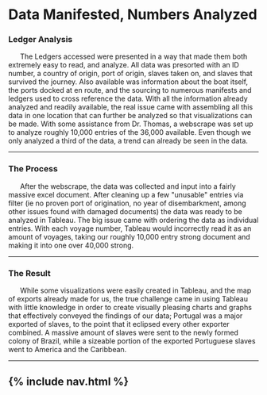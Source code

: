 # Data Manifested, Numbers Analyzed

### Ledger Analysis
&nbsp;&nbsp;&nbsp;&nbsp;&nbsp;&nbsp;The Ledgers accessed were presented in a way that made them both extremely easy to read, and analyze. All data was presorted with an ID number, a country of origin, port of origin, slaves taken on, and slaves that survived the journey. Also available was information about the boat itself, the ports docked at en route, and the sourcing to numerous manifests and ledgers used to cross reference the data.  With all the information already analyzed and readily available, the real issue came with assembling all this data in one location that can further be analyzed so that visualizations can be made. With some assistance from Dr. Thomas, a webscrape was set up to analyze roughly 10,000 entries of the 36,000 available. Even though we only analyzed a third of the data, a trend can already be seen in the data.

---

### The Process
&nbsp;&nbsp;&nbsp;&nbsp;&nbsp;&nbsp;After the webscrape, the data was collected and input into a fairly massive excel document. After cleaning up a few "unusable" entries via filter (ie no proven port of origination, no year of disembarkment, among other issues found with damaged documents) the data was ready to be analyzed in Tableau. The big issue came with ordering the data as individual entries. With each voyage number, Tableau would incorrectly read it as an amount of voyages, taking our roughly 10,000 entry strong document and making it into one over 40,000 strong.

---

### The Result
&nbsp;&nbsp;&nbsp;&nbsp;&nbsp;&nbsp;While some visualizations were easily created in Tableau, and the map of exports already made for us, the true challenge came in using Tableau with little knowledge in order to create visually pleasing charts and graphs that effectively conveyed the findings of our data; Portugal was a major exported of slaves, to the point that it eclipsed every other exporter combined. A massive amount of slaves were sent to the newly formed colony of Brazil, while a sizeable portion of the exported Portuguese slaves went to America and the Caribbean.

---
{% include nav.html %}
---
